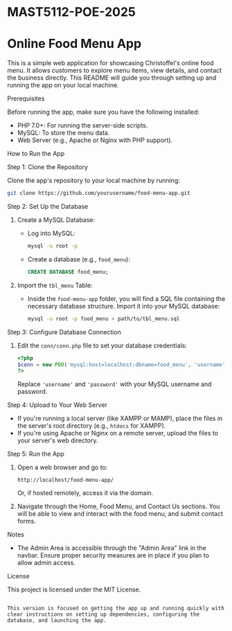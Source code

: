 # MAST5112-POE-2025

# Online Food Menu App

This is a simple web application for showcasing Christoffel's online food menu. It allows customers to explore menu items, view details, and contact the business directly. This README will guide you through setting up and running the app on your local machine.

 Prerequisites

Before running the app, make sure you have the following installed:

- PHP 7.0+: For running the server-side scripts.
- MySQL: To store the menu data.
- Web Server (e.g., Apache or Nginx with PHP support).

How to Run the App

 Step 1: Clone the Repository

Clone the app's repository to your local machine by running:

```bash
git clone https://github.com/yourusername/food-menu-app.git
```

 Step 2: Set Up the Database

1. Create a MySQL Database:
   - Log into MySQL:
     ```bash
     mysql -u root -p
     ```
   - Create a database (e.g., `food_menu`):
     ```sql
     CREATE DATABASE food_menu;
     ```
   
2. Import the `tbl_menu` Table:
   - Inside the `food-menu-app` folder, you will find a SQL file containing the necessary database structure. Import it into your MySQL database:
     ```bash
     mysql -u root -p food_menu < path/to/tbl_menu.sql
     ```

Step 3: Configure Database Connection

1. Edit the `conn/conn.php` file to set your database credentials:
   ```php
   <?php
   $conn = new PDO('mysql:host=localhost;dbname=food_menu', 'username', 'password');
   ?>
   ```
   Replace `'username'` and `'password'` with your MySQL username and password.

Step 4: Upload to Your Web Server

- If you're running a local server (like XAMPP or MAMP), place the files in the server's root directory (e.g., `htdocs` for XAMPP).
- If you're using Apache or Nginx on a remote server, upload the files to your server's web directory.

 Step 5: Run the App

1. Open a web browser and go to:
   ```text
   http://localhost/food-menu-app/
   ```
   Or, if hosted remotely, access it via the domain.

2. Navigate through the Home, Food Menu, and Contact Us sections. You will be able to view and interact with the food menu, and submit contact forms.

 Notes

- The Admin Area is accessible through the "Admin Area" link in the navbar. Ensure proper security measures are in place if you plan to allow admin access.
  
 License

This project is licensed under the MIT License.

```

This version is focused on getting the app up and running quickly with clear instructions on setting up dependencies, configuring the database, and launching the app.
